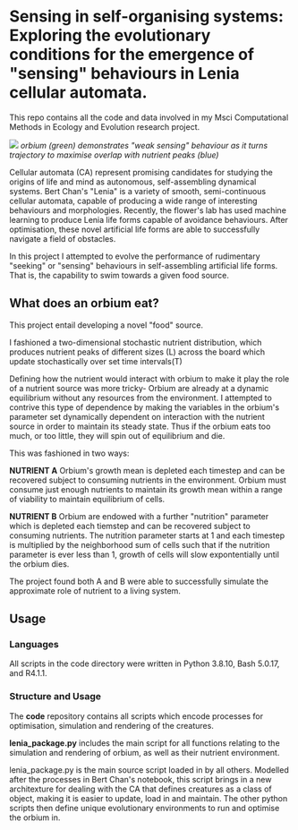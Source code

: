 # Sensing in self-organising systems: Exploring the evolutionary conditions for the emergence of "sensing" behaviours in Lenia cellular automata. 
This repo contains all the code and data involved in my Msci Computational Methods in Ecology and Evolution research project. 

![](https://github.com/IzieW/CMEE_Research_Project/blob/master/gifs/weak_sensing_B_464.gif)
*orbium (green) demonstrates "weak sensing" behaviour as it turns trajectory to maximise overlap with nutrient peaks (blue)*

Cellular automata (CA) represent promising candidates for studying the origins of life and mind as autonomous, self-assembling dynamical systems. Bert Chan's "Lenia" is a variety of smooth, semi-continuous cellular automata, capable of producing a wide range of interesting behaviours and morphologies. Recently, the flower's lab has used machine learning to produce Lenia life forms capable of avoidance behaviours. After optimisation, these novel artificial life forms are able to successfully navigate a field of obstacles. 


In this project I attempted to evolve the performance of rudimentary "seeking" or "sensing" behaviours in self-assembling artificial life forms. That is, the capability to swim towards a given food source.  

## What does an orbium eat? 
This project entail developing a novel "food" source. 

I fashioned a two-dimensional stochastic nutrient distribution, which produces nutrient peaks of different sizes (L) across the board which update stochastically over set time intervals(T)

Defining how the nutrient would interact with orbium to make it play the role of a nutrient source was more tricky- Orbium are already at a dynamic equilibrium without any resources from the environment. I attempted to contrive this type of dependence by making the variables in the orbium's parameter set dynamically dependent on interaction with the nutrient source in order to maintain its steady state. Thus if the orbium eats too much, or too little, they will spin out of equilibrium and die. 

This was fashioned in two ways: 

**NUTRIENT A** Orbium's growth mean is depleted each timestep and can be recovered subject to consuming nutrients in the environment. Orbium must consume just enough nutrients to maintain its growth mean within a range of viability to maintain equilibrium of cells. 


**NUTRIENT B** Orbium are endowed with a further "nutrition" parameter which is depleted each tiemstep and can be recovered subject to consuming nutrients. The nutrition parameter starts at 1 and each timestep is multiplied by the neighborhood sum of cells such that if the nutrition parameter is ever less than 1, growth of cells will slow expontentially until the orbium dies. 

The project found both A and B were able to successfully simulate the approximate role of nutrient to a living system. 

## Usage
### Languages
All scripts in the code directory were written in Python 3.8.10, Bash 5.0.17, and R4.1.1.
### Structure and Usage
The **code** repository contains all scripts which encode processes for optimisation, simulation and rendering of the creatures. 

**lenia_package.py** includes the main script for all functions relating to the simulation and rendering of orbium, as well as their nutrient environment. 

lenia_package.py is the main source script loaded in by all others. Modelled after the processes in Bert Chan's notebook, this script brings in a new architexture for dealing with the CA that defines creatures as a class of object, making it is easier to update, load in and maintain. The other python scripts then define unique evolutionary environments to run and optimise the orbium in.
